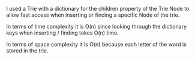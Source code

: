 I used a Trie with a dictionary for the children property of the Trie Node to allow fast access when inserting or finding a specific Node of the trie.

In terms of time complexity it is O(n) since looking through the dictionary keys when inserting / finding takes O(n) time.  

In terms of space complexity it is O(n) because each letter of the word is stored in the trie. 